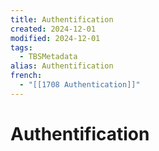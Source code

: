 ```yaml
---
title: Authentification
created: 2024-12-01
modified: 2024-12-01
tags:
  - TBSMetadata
alias: Authentification
french:
  - "[[1708 Authentication]]"
---
```

# Authentification
